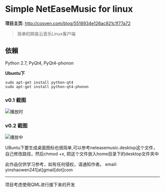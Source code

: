 # Simple NetEaseMusic for linux 

**项目主页**: <http://cosven.com/blog/5518934e126ac921c1f77a72>

> 简单的网易云音乐Linux客户端


## 依賴
Python 2.7, PyQt4, PyQt4-phonon

**Ubuntu下**

```
sudo apt-get install python-qt4
sudo apt-get install python-qt4-phonon
```

### v0.1 截图
![播放时](http://static.oschina.net/uploads/code/201503/13014648_ePj4.png)

### v0.2 截图
![播放中](http://static.oschina.net/uploads/code/201503/30080820_DJbG.png)

UBuntu下要生成桌面图标也很简单,可以参考neteasemusic.desktop这个文件，自己修改路径，然后chmod +x, 把这个文件放入home目录下的desktop文件夹中

此作品仅供学习参考，如有任何侵权，请通知作者。
email: yinshaowen241\[at\]gmail\[dot\]com

------------------------
项目考虑使用QML进行接下来的开发
